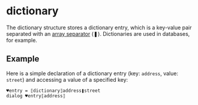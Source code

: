 # dictionary

The dictionary structure stores a dictionary entry, which is a key-value pair separated with an [array separator](https://manual.g1ant.com/link/G1ANT.Manual/appendices/special-characters/array-separator.md) (❚). Dictionaries are used in databases, for example.

## Example

Here is a simple declaration of a dictionary entry (key: `address`, value: `street`) and accessing a value of a specified key:

```G1ANT
♥entry = ⟦dictionary⟧address❚street
dialog ♥entry⟦address⟧
```

